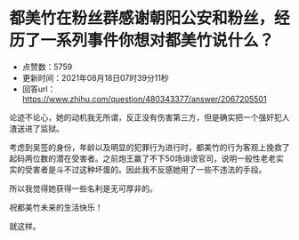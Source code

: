 # 都美竹在粉丝群感谢朝阳公安和粉丝，经历了一系列事件你想对都美竹说什么？
- 点赞数：5759
- 更新时间：2021年08月18日07时39分11秒
- 回答url：https://www.zhihu.com/question/480343377/answer/2067205501
<body>
 <p data-pid="IK3uctAy">论迹不论心，她的动机我无所谓，反正没有伤害第三方，但是确实把一个强奸犯人渣送进了监狱。</p>
 <p data-pid="n37_CM0j">考虑到吴签的身份，年龄以及明显的犯罪行为进行时，都美竹的行为客观上挽救了起码两位数的潜在受害者。之前炮王赢了不下50场诽谤官司，说明一般性老老实实的受害者是斗不过这种坏蛋的。因此我不反感她用了一些不违法的手段。</p>
 <p data-pid="w-0QBCXY">所以我觉得她获得一些名利是无可厚非的。</p>
 <p data-pid="lbqDR6QL">祝都美竹未来的生活快乐！</p>
 <p data-pid="uUAEweDj">就这样。</p>
</body>